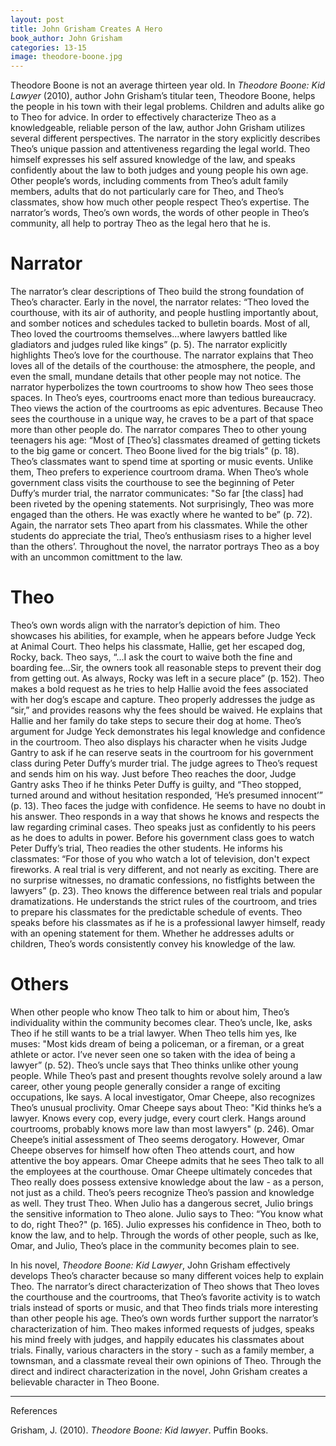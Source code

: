 ```yaml
---
layout: post
title: John Grisham Creates A Hero
book_author: John Grisham
categories: 13-15
image: theodore-boone.jpg
---
```


Theodore Boone is not an average thirteen year old. In _Theodore Boone: Kid
Lawyer_ (2010), author John Grisham’s titular teen, Theodore Boone, helps the
people in his town with their legal problems. Children and adults alike go to
Theo for advice. In order to effectively characterize Theo as a knowledgeable,
reliable person of the law, author John Grisham utilizes several different
perspectives. The narrator in the story explicitly describes Theo’s unique
passion and attentiveness regarding the legal world. Theo himself expresses his
self assured knowledge of the law, and speaks confidently about the law to both
judges and young people his own age. Other people’s words, including comments
from Theo’s adult family members, adults that do not particularly care for Theo,
and Theo’s classmates, show how much other people respect Theo’s expertise. The
narrator’s words, Theo’s own words, the words of other people in Theo’s
community, all help to portray Theo as the legal hero that he is.

# Narrator

The narrator’s clear descriptions of Theo build the strong foundation of Theo’s
character. Early in the novel, the narrator relates: “Theo loved the courthouse,
with its air of authority, and people hustling importantly about, and somber
notices and schedules tacked to bulletin boards. Most of all, Theo loved the
courtrooms themselves…where lawyers battled like gladiators and judges ruled
like kings” (p. 5). The narrator explicitly highlights Theo’s love for the
courthouse. The narrator explains that Theo loves all of the details of the
courthouse: the atmosphere, the people, and even the small, mundane details that
other people may not notice. The narrator hyperbolizes the town courtrooms to
show how Theo sees those spaces. In Theo’s eyes, courtrooms enact more than
tedious bureaucracy. Theo views the action of the courtrooms as epic adventures.
Because Theo sees the courthouse in a unique way, he craves to be a part of that
space more than other people do. The narrator compares Theo to other young
teenagers his age: “Most of [Theo’s] classmates dreamed of getting tickets to
the big game or concert. Theo Boone lived for the big trials” (p. 18). Theo’s
classmates want to spend time at sporting or music events. Unlike them, Theo
prefers to experience courtroom drama. When Theo’s whole government class visits
the courthouse to see the beginning of Peter Duffy’s murder trial, the narrator
communicates: "So far [the class] had been riveted by the opening statements.
Not surprisingly, Theo was more engaged than the others. He was exactly where he
wanted to be” (p. 72). Again, the narrator sets Theo apart from his classmates.
While the other students do appreciate the trial, Theo’s enthusiasm rises to a
higher level than the others’. Throughout the novel, the narrator portrays Theo
as a boy with an uncommon comittment to the law.

# Theo

Theo’s own words align with the narrator’s depiction of him. Theo showcases his
abilities, for example, when he appears before Judge Yeck at Animal Court. Theo
helps his classmate, Hallie, get her escaped dog, Rocky, back. Theo says, “...I
ask the court to waive both the fine and boarding fee…Sir, the owners took all
reasonable steps to prevent their dog from getting out. As always, Rocky was
left in a secure place” (p. 152). Theo makes a bold request as he tries to help
Hallie avoid the fees associated with her dog’s escape and capture. Theo
properly addresses the judge as “sir,” and provides reasons why the fees should
be waived. He explains that Hallie and her family do take steps to secure their
dog at home. Theo’s argument for Judge Yeck demonstrates his legal knowledge and
confidence in the courtroom. Theo also displays his character when he visits
Judge Gantry to ask if he can reserve seats in the courtroom for his government
class during Peter Duffy’s murder trial. The judge agrees to Theo’s request and
sends him on his way. Just before Theo reaches the door, Judge Gantry asks Theo
if he thinks Peter Duffy is guilty, and “Theo stopped, turned around and without
hesitation responded, ‘He’s presumed innocent’” (p. 13). Theo faces the judge
with confidence. He seems to have no doubt in his answer. Theo responds in a way
that shows he knows and respects the law regarding criminal cases. Theo speaks
just as confidently to his peers as he does to adults in power. Before his
government class goes to watch Peter Duffy’s trial, Theo readies the other
students. He informs his classmates: “For those of you who watch a lot of
television, don't expect fireworks. A real trial is very different, and not
nearly as exciting. There are no surprise witnesses, no dramatic confessions, no
fistfights between the lawyers” (p. 23). Theo knows the difference between real
trials and popular dramatizations. He understands the strict rules of the
courtroom, and tries to prepare his classmates for the predictable schedule of
events. Theo speaks before his classmates as if he is a professional lawyer
himself, ready with an opening statement for them. Whether he addresses adults
or children, Theo’s words consistently convey his knowledge of the law.

# Others

When other people who know Theo talk to him or about him, Theo’s individuality
within the community becomes clear. Theo’s uncle, Ike, asks Theo if he still
wants to be a trial lawyer. When Theo tells him yes, Ike muses: "Most kids dream
of being a policeman, or a fireman, or a great athlete or actor. I’ve never seen
one so taken with the idea of being a lawyer” (p. 52). Theo’s uncle says that
Theo thinks unlike other young people. While Theo’s past and present thoughts
revolve solely around a law career, other young people generally consider a
range of exciting occupations, Ike says. A local investigator, Omar Cheepe, also
recognizes Theo’s unusual proclivity. Omar Cheepe says about Theo: "Kid thinks
he’s a lawyer. Knows every cop, every judge, every court clerk. Hangs around
courtrooms, probably knows more law than most lawyers" (p. 246). Omar Cheepe’s
initial assessment of Theo seems derogatory. However, Omar Cheepe observes for
himself how often Theo attends court, and how attentive the boy appears. Omar
Cheepe admits that he sees Theo talk to all the employees at the courthouse.
Omar Cheepe ultimately concedes that Theo really does possess extensive
knowledge about the law - as a person, not just as a child. Theo’s peers
recognize Theo’s passion and knowledge as well. They trust Theo. When Julio has
a dangerous secret, Julio brings the sensitive information to Theo alone. Julio
says to Theo: “You know what to do, right Theo?" (p. 165). Julio expresses his
confidence in Theo, both to know the law, and to help. Through the words of
other people, such as Ike, Omar, and Julio, Theo’s place in the community
becomes plain to see.

In his novel, _Theodore Boone: Kid Lawyer_, John Grisham effectively develops
Theo’s character because so many different voices help to explain Theo. The
narrator’s direct characterization of Theo shows that Theo loves the courthouse
and the courtrooms, that Theo’s favorite activity is to watch trials instead of
sports or music, and that Theo finds trials more interesting than other people
his age. Theo’s own words further support the narrator’s characterization of
him. Theo makes informed requests of judges, speaks his mind freely with judges,
and happily educates his classmates about trials. Finally, various characters in
the story - such as a family member, a townsman, and a classmate reveal their
own opinions of Theo. Through the direct and indirect characterization in the
novel, John Grisham creates a believable character in Theo Boone.

---
References

Grisham, J. (2010). _Theodore Boone: Kid lawyer_. Puffin Books.
